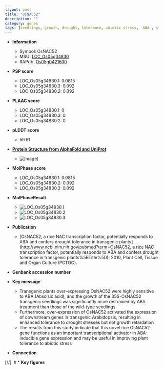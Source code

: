 ```yaml
---
layout: post
title: "OsNAC52"
description: ""
category: genes
tags: [seedlings, growth, drought, tolerance, abiotic stress,  ABA , stress, biotic stress, drought stress, transcriptional activator, ABA, abscisic acid]
---
```


* **Information**  
    + Symbol: OsNAC52  
    + MSU: [LOC_Os05g34830](http://rice.plantbiology.msu.edu/cgi-bin/ORF_infopage.cgi?orf=LOC_Os05g34830)  
    + RAPdb: [Os05g0421600](http://rapdb.dna.affrc.go.jp/viewer/gbrowse_details/irgsp1?name=Os05g0421600)  

* **PSP score**  
    + LOC_Os05g34830.1: 0.0815 
    + LOC_Os05g34830.3: 0.092 
    + LOC_Os05g34830.2: 0.092 

* **PLAAC score**  
    + LOC_Os05g34830.1: 0 
    + LOC_Os05g34830.3: 0 
    + LOC_Os05g34830.2: 0 

* **pLDDT score**
    + 59.61

* **[Protein Structure from AlphaFold and UniProt](https://www.uniprot.org/uniprotkb/Q0DI26/entry#structure)**
    + ![image](https://ricepsp.github.io/images/Q0/AF-Q0DI26-F1.png))

* **MolPhase score**
    + LOC_Os05g34830.1: 0.0815
    + LOC_Os05g34830.2: 0.092
    + LOC_Os05g34830.3: 0.092

* **MolPhaseResult**
    + ![LOC_Os05g34830.1](https://ricepsp.github.io/pictures/LOC_Os05g/LOC_Os05g34830.1.png)
    + ![LOC_Os05g34830.2](https://ricepsp.github.io/pictures/LOC_Os05g/LOC_Os05g34830.2.png)
    + ![LOC_Os05g34830.3](https://ricepsp.github.io/pictures/LOC_Os05g/LOC_Os05g34830.3.png)

* **Publication**  
    + [OsNAC52, a rice NAC transcription factor, potentially responds to ABA and confers drought tolerance in transgenic plants](http://www.ncbi.nlm.nih.gov/pubmed?term=OsNAC52, a rice NAC transcription factor, potentially responds to ABA and confers drought tolerance in transgenic plants%5BTitle%5D), 2010, Plant Cell, Tissue and Organ Culture (PCTOC).

* **Genbank accession number**  

* **Key message**  
    + Transgenic plants over-expressing OsNAC52 were highly sensitive to ABA (Abscisic acid), and the growth of the 35S-OsNAC52 transgenic seedlings was significantly more restrained by ABA treatment than those of the wild-type seedlings
    + Furthermore, over-expression of OsNAC52 activated the expression of downstream genes in transgenic Arabidopsis, resulting in enhanced tolerance to drought stresses but not growth retardation
    + The results from this study indicate that this novel rice OsNAC52 gene functions as an important transcriptional activator in ABA-inducible gene expression and may be useful in improving plant tolerance to abiotic stress

* **Connection**  

[//]: # * **Key figures**  


